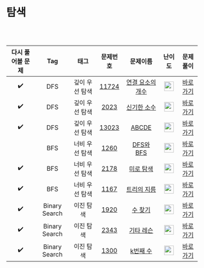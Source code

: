 # 탐색

<br><br>

| 다시 풀어볼 문제 | Tag                          | 태그                | 문제번호    | 문제이름    | 난이도    | 문제풀이    |
| :------:  | :--------------------------: | :-----------------: | :------:  | :------:  |  :------:  | :------:  |
| :heavy_check_mark: | DFS | 깊이 우선 탐색 | <a href="https://www.acmicpc.net/problem/11724">11724</a> | <a href="https://www.acmicpc.net/problem/11724">연결 요소의 개수</a> | <img height="25px" width="25px" src="https://static.solved.ac/tier_small/9.svg"/> | [바로가기](./DFS/11724-연결%20요소의%20개수%20구하기.py) |
| :heavy_check_mark: | DFS | 깊이 우선 탐색 | <a href="https://www.acmicpc.net/problem/2023">2023</a> | <a href="https://www.acmicpc.net/problem/2023">신기한 소수</a> | <img height="25px" width="25px" src="https://static.solved.ac/tier_small/11.svg"/> | [바로가기](./DFS/2023-신기한%20소수.py) |
| :heavy_check_mark: | DFS | 깊이 우선 탐색 | <a href="https://www.acmicpc.net/problem/13023">13023</a> | <a href="https://www.acmicpc.net/problem/13023">ABCDE</a> | <img height="25px" width="25px" src="https://static.solved.ac/tier_small/11.svg"/> | [바로가기](./DFS/13023-ABCDE.py) |
|  | BFS | 너비 우선 탐색 | <a href="https://www.acmicpc.net/problem/1260">1260</a> | <a href="https://www.acmicpc.net/problem/1260">DFS와 BFS</a> | <img height="25px" width="25px" src="https://static.solved.ac/tier_small/9.svg"/> | [바로가기](./BFS/1260-DFS와%20BFS.py) |
| :heavy_check_mark: | BFS | 너비 우선 탐색 | <a href="https://www.acmicpc.net/problem/2178">2178</a> | <a href="https://www.acmicpc.net/problem/2178">미로 탐색</a> | <img height="25px" width="25px" src="https://static.solved.ac/tier_small/10.svg"/> | [바로가기](./BFS/2178-미로%20탐색.py) |
| :heavy_check_mark: | BFS | 너비 우선 탐색 | <a href="https://www.acmicpc.net/problem/1167">1167</a> | <a href="https://www.acmicpc.net/problem/1167">트리의 지름</a> | <img height="25px" width="25px" src="https://static.solved.ac/tier_small/14.svg"/> | [바로가기](./BFS/1167-트리의%20지름.py) |
| :heavy_check_mark: | Binary Search | 이진 탐색 | <a href="https://www.acmicpc.net/problem/1920">1920</a> | <a href="https://www.acmicpc.net/problem/1920">수 찾기</a> | <img height="25px" width="25px" src="https://static.solved.ac/tier_small/7.svg"/> | [바로가기](./이진%20탐색/1920-수%20찾기.py) |
| :heavy_check_mark: | Binary Search | 이진 탐색 | <a href="https://www.acmicpc.net/problem/2343">2343</a> | <a href="https://www.acmicpc.net/problem/2343">기타 레슨</a> | <img height="25px" width="25px" src="https://static.solved.ac/tier_small/10.svg"/> | [바로가기](./이진%20탐색/2343-기타%20레슨.py) |
| :heavy_check_mark: | Binary Search | 이진 탐색 | <a href="https://www.acmicpc.net/problem/1300">1300</a> | <a href="https://www.acmicpc.net/problem/1300">k번째 수</a> | <img height="25px" width="25px" src="https://static.solved.ac/tier_small/14.svg"/> | [바로가기](./이진%20탐색/1300-K번째%20수.py) |